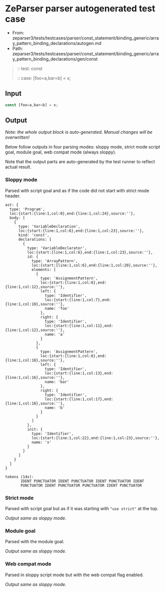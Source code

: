 # ZeParser parser autogenerated test case

- From: zeparser3/tests/testcases/parser/const_statement/binding_generic/array_pattern_binding_declarations/autogen.md
- Path: zeparser3/tests/testcases/parser/const_statement/binding_generic/array_pattern_binding_declarations/gen/const

> :: test: const
>
> :: case: [foo=a,bar=b] = x;

## Input


`````js
const [foo=a,bar=b] = x;
`````

## Output

_Note: the whole output block is auto-generated. Manual changes will be overwritten!_

Below follow outputs in four parsing modes: sloppy mode, strict mode script goal, module goal, web compat mode (always sloppy).

Note that the output parts are auto-generated by the test runner to reflect actual result.

### Sloppy mode

Parsed with script goal and as if the code did not start with strict mode header.

`````
ast: {
  type: 'Program',
  loc:{start:{line:1,col:0},end:{line:1,col:24},source:''},
  body: [
    {
      type: 'VariableDeclaration',
      loc:{start:{line:1,col:6},end:{line:1,col:23},source:''},
      kind: 'const',
      declarations: [
        {
          type: 'VariableDeclarator',
          loc:{start:{line:1,col:6},end:{line:1,col:23},source:''},
          id: {
            type: 'ArrayPattern',
            loc:{start:{line:1,col:6},end:{line:1,col:20},source:''},
            elements: [
              {
                type: 'AssignmentPattern',
                loc:{start:{line:1,col:6},end:{line:1,col:12},source:''},
                left: {
                  type: 'Identifier',
                  loc:{start:{line:1,col:7},end:{line:1,col:10},source:''},
                  name: 'foo'
                },
                right: {
                  type: 'Identifier',
                  loc:{start:{line:1,col:11},end:{line:1,col:12},source:''},
                  name: 'a'
                }
              },
              {
                type: 'AssignmentPattern',
                loc:{start:{line:1,col:6},end:{line:1,col:18},source:''},
                left: {
                  type: 'Identifier',
                  loc:{start:{line:1,col:13},end:{line:1,col:16},source:''},
                  name: 'bar'
                },
                right: {
                  type: 'Identifier',
                  loc:{start:{line:1,col:17},end:{line:1,col:18},source:''},
                  name: 'b'
                }
              }
            ]
          },
          init: {
            type: 'Identifier',
            loc:{start:{line:1,col:22},end:{line:1,col:23},source:''},
            name: 'x'
          }
        }
      ]
    }
  ]
}

tokens (14x):
       IDENT PUNCTUATOR IDENT PUNCTUATOR IDENT PUNCTUATOR IDENT
       PUNCTUATOR IDENT PUNCTUATOR PUNCTUATOR IDENT PUNCTUATOR
`````

### Strict mode

Parsed with script goal but as if it was starting with `"use strict"` at the top.

_Output same as sloppy mode._

### Module goal

Parsed with the module goal.

_Output same as sloppy mode._

### Web compat mode

Parsed in sloppy script mode but with the web compat flag enabled.

_Output same as sloppy mode._
